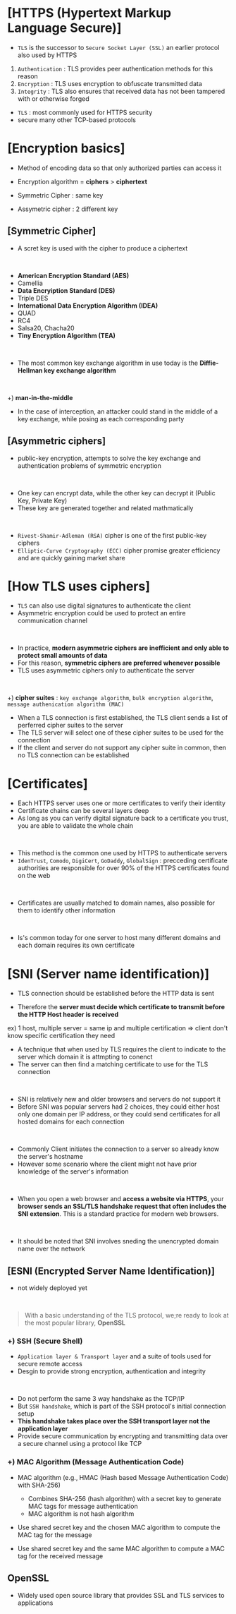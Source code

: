 # [HTTPS (Hypertext Markup Language Secure)]

- `TLS` is the successor to `Secure Socket Layer (SSL)` an earlier protocol also used by HTTPS

1. `Authentication` : TLS provides peer authentication methods for this reason
2. `Encryption` : TLS uses encryption to obfuscate transmitted data
3. `Integrity` : TLS also ensures that received data has not been tampered with or otherwise forged

- `TLS` : most commonly used for HTTPS security
- secure many other TCP-based protocols

# [Encryption basics]

- Method of encoding data so that only authorized parties can access it
- Encryption algorithm = **ciphers** > **ciphertext**

- Symmetric Cipher : same key
- Assymetric cipher : 2 different key

## [Symmetric Cipher]

- A scret key is used with the cipher to produce a ciphertext

<br/>

- **American Encryption Standard (AES)**
- Camellia
- **Data Encryiption Standard (DES)**
- Triple DES
- **International Data Encryption Algorithm (IDEA)**
- QUAD
- RC4
- Salsa20, Chacha20
- **Tiny Encryption Algorithm (TEA)**

<br/>

- The most common key exchange algorithm in use today is the **Diffie-Hellman key exchange algorithm**

<br/>

+) **man-in-the-middle**

- In the case of interception, an attacker could stand in the middle of a key exchange, while posing as each corresponding party

## [Asymmetric ciphers]

- public-key encryption, attempts to solve the key exchange and authentication problems of symmetric encryption

<br/>

- One key can encrypt data, while the other key can decrypt it (Public Key, Private Key)
- These key are generated together and related mathmatically

<br/>

- `Rivest-Shamir-Adleman (RSA)` cipher is one of the first public-key ciphers
- `Elliptic-Curve Cryptography (ECC)` cipher promise greater efficiency and are quickly gaining market share


# [How TLS uses ciphers]

- `TLS` can also use digital signatures to authenticate the client
- Asymmetric encryption could be used to protect an entire communication channel

<br/>

- In practice, **modern asymmetric ciphers are inefficient and only able to protect small amounts of data**
- For this reason, **symmetric ciphers are preferred whenever possible**
- TLS uses asymmetric ciphers only to authenticate the server

<br/>

+) **cipher suites** : `key exchange algorithm`, `bulk encryption algorithm`, `message authenication algorithm (MAC)`

- When a TLS connection is first established, the TLS client sends a list of perferred cipher suites to the server
- The TLS server will select one of these cipher suites to be used for the connection
- If the client and server do not support any cipher suite in common, then no TLS connection can be established

# [Certificates]

- Each HTTPS server uses one or more certificates to verify their identity
- Certificate chains can be several layers deep
- As long as you can verify digital signature back to a certificate you trust, you are able to validate the whole chain

<br/>

- This method is the common one used by HTTPS to authenticate servers
- `IdenTrust`, `Comodo`, `DigiCert`, `GoDaddy`, `GlobalSign` : precceding certificate authorities are responsible for over 90% of the HTTPS certificates found on the web

<br/>

- Certificates are usually matched to domain names, also possible for them to identify other information

<br/>

- Is's common today for one server to host many different domains and each domain requires its own certificate


# [SNI (Server name identification)]

- TLS connection should be established before the HTTP data is sent

- Therefore the **server must decide which certificate to transmit before the HTTP Host header is received**

ex) 1 host, multiple server = same ip and multiple certification
=> client don't know specific certification they need

- A technique that when used by TLS requires the client to indicate to the server which domain it is attmpting to conenct
- The server can then find a matching certificate to use for the TLS connection

<br/>

- SNI is relatively new and older browsers and servers do not support it
- Before SNI was popular servers had 2 choices, they could either host only one domain per IP address, or they could send certificates for all hosted domains for each connection

<br/>

- Commonly Client initiates the connection to a server so already know the server's hostname
- However some scenario where the client might not have prior knowledge of the server's information

<br/>

- When you open a web browser and **access a website via HTTPS**, your **browser sends an SSL/TLS handshake request that often includes the SNI extension**. This is a standard practice for modern web browsers.

<br/>

- It should be noted that SNI involves sneding the unencrypted domain name over the network

## [ESNI (Encrypted Server Name Identification)]

- not widely deployed yet

<br/>

> With a basic understanding of the TLS protocol, we;re ready to look at the most popular library, **OpenSSL**


### +) SSH (Secure Shell)

- `Application layer & Transport layer` and a suite of tools used for secure remote access
- Desgin to provide strong encryption, authentication and integrity

<br/>

- Do not perform the same 3 way handshake as the TCP/IP 
- But `SSH handshake`, which is part of the SSH protocol's initial connection setup
- **This handshake takes place over the SSH transport layer not the application layer**
- Provide secure communication by encrypting and transmitting data over a secure channel using a protocol like TCP

### +) MAC Algorithm (Message Authentication Code)

- MAC algorithm (e.g., HMAC (Hash based Message Authentication Code) with SHA-256)
	- Combines SHA-256 (hash algorithm) with a secret key to generate MAC tags for message authentication
	- MAC algorithm is not hash algorithm

- Use shared secret key and the chosen MAC algorithm to compute the MAC tag for the message
- Use shared secret key and the same MAC algorithm to compute a MAC tag for the received message


## OpenSSL

- Widely used open source library that provides SSL and TLS services to applications